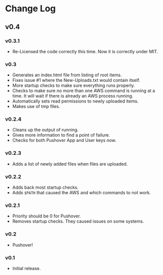 # Change Log

## v0.4



### v0.3.1

- Re-Licensed the code correctly this time. Now it is correctly under MIT.

### v0.3

- Generates an index.html file from listing of root items.
- Fixes issue #1 where the New-Uploads.txt would contain itself.
- More startup checks to make sure everything runs properly.
- Checks to make sure no more than one AWS command is running at a time. It will wait if there is already an AWS process running.
- Automatically sets read permissions to newly uploaded items.
- Makes use of tmp files.

### v0.2.4

- Cleans up the output of running.
- Gives more information to find a point of failure.
- Checks for both Pushover App and User keys now.

### v0.2.3

- Adds a list of newly added files when files are uploaded.

### v0.2.2

- Adds back most startup checks.
- Adds `$PATH` that caused the AWS and which commands to not work.

### v0.2.1

- Priority should be 0 for Pushover.
- Removes startup checks. They caused issues on some systems.

### v0.2

- Pushover!

### v0.1

- Initial release.


